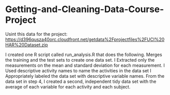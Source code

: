# Getting-and-Cleaning-Data-Course-Project
Usint this data for the project:
https://d396qusza40orc.cloudfront.net/getdata%2Fprojectfiles%2FUCI%20HAR%20Dataset.zip

I created one R script called run_analysis.R that does the following.
Merges the training and the test sets to create one data set.
I Extracted only the measurements on the mean and standard deviation for each measurement.
I Used descriptive activity names to name the activities in the data set
I Appropriately labeled the data set with descriptive variable names.
From the data set in step 4, I created a second, independent tidy data set with the average of each variable for each activity and each subject.

